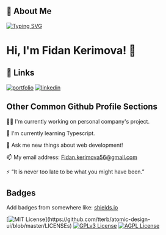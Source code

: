 
## 🚀 About Me
[![Typing SVG](https://readme-typing-svg.herokuapp.com?font=JetBrains+Mono&size=28&pause=1000&color=FFFFFF&center=true&vCenter=true&multiline=true&width=1000&height=183&lines=Junior+front+end+developer+supported+highly++learning+skills;HTML+5+CSS+3+CSS+Frameworks+-%3E+advanced;UI+Frameworks++React+JS%2C+React+Hooks%2C+React+Context;State+Management+Redux+Toolkit;FireBase%2C+Mongo%2C++Cassandra+-%3E+skills)](https://git.io/typing-svg)

# Hi, I'm Fidan Kerimova! 👋


## 🔗 Links
[![portfolio](https://img.shields.io/badge/my_portfolio-000?style=for-the-badge&logo=ko-fi&logoColor=white)](https://katherinempeterson.com/)
[![linkedin](https://img.shields.io/badge/linkedin-0A66C2?style=for-the-badge&logo=linkedin&logoColor=white)](https://www.linkedin.com/in/fidan-kerimova-229301211/)


## Other Common Github Profile Sections
👩‍💻 I'm currently working on personal company's project.

🧠 I'm currently learning Typescript.

💬 Ask me new things about web development!

📫 My email address: Fidan.kerimova56@gmail.com

⚡️ “It is never too late to be what you might have been.” 


## Badges

Add badges from somewhere like: [shields.io](https://shields.io/)

[![MIT License](https://img.shields.io/apm/l/atomic-design-ui.svg?)](https://github.com/tterb/atomic-design-ui/blob/master/LICENSEs)
[![GPLv3 License](https://img.shields.io/badge/License-GPL%20v3-yellow.svg)](https://opensource.org/licenses/)
[![AGPL License](https://img.shields.io/badge/license-AGPL-blue.svg)](http://www.gnu.org/licenses/agpl-3.0)

